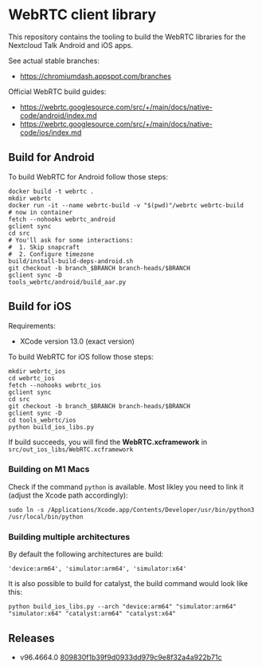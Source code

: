 # WebRTC client library

This repository contains the tooling to build the WebRTC libraries for the Nextcloud Talk Android and iOS apps.

See actual stable branches:
- https://chromiumdash.appspot.com/branches

Official WebRTC build guides:
- https://webrtc.googlesource.com/src/+/main/docs/native-code/android/index.md
- https://webrtc.googlesource.com/src/+/main/docs/native-code/ios/index.md

## Build for Android 

To build WebRTC for Android follow those steps:

```
docker build -t webrtc .
mkdir webrtc
docker run -it --name webrtc-build -v "$(pwd)"/webrtc webrtc-build
# now in container
fetch --nohooks webrtc_android
gclient sync
cd src
# You'll ask for some interactions:
#  1. Skip snapcraft
#  2. Configure timezone
build/install-build-deps-android.sh
git checkout -b branch_$BRANCH branch-heads/$BRANCH
gclient sync -D
tools_webrtc/android/build_aar.py
```

## Build for iOS

Requirements:

- XCode version 13.0 (exact version)

To build WebRTC for iOS follow those steps:

```
mkdir webrtc_ios
cd webrtc_ios
fetch --nohooks webrtc_ios
gclient sync
cd src
git checkout -b branch_$BRANCH branch-heads/$BRANCH
gclient sync -D
cd tools_webrtc/ios
python build_ios_libs.py
```

If build succeeds, you will find the **WebRTC.xcframework** in `src/out_ios_libs/WebRTC.xcframework`

### Building on M1 Macs

Check if the command `python` is available. Most likley you need to link it (adjust the Xcode path accordingly):

```
sudo ln -s /Applications/Xcode.app/Contents/Developer/usr/bin/python3 /usr/local/bin/python
```

### Building multiple architectures

By default the following architectures are build:
```
'device:arm64', 'simulator:arm64', 'simulator:x64'
```

It is also possible to build for catalyst, the build command would look like this:

```
python build_ios_libs.py --arch "device:arm64" "simulator:arm64" "simulator:x64" "catalyst:arm64" "catalyst:x64"
```

## Releases

- v96.4664.0 [809830f1b39f9d0933dd979c9e8f32a4a922b71c](https://chromium.googlesource.com/external/webrtc/+/809830f1b39f9d0933dd979c9e8f32a4a922b71c)

